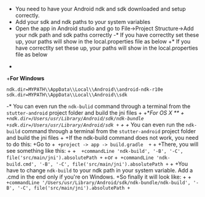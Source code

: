  * You need to have your Android ndk and sdk downloaded and setup correctly.
 * Add your sdk and ndk paths to your system variables
 * Open the app in Android studio and go to File->Project Structure->Add your ndk path and sdk paths correctly
-* If you have correctlty set these up, your paths will show in the local.properties file as below
+* If you have correctlty set these up, your paths will show in the local.properties file as below 
+
+**For Windows**
 ```
 ndk.dir=MYPATH\\AppData\\Local\\Android\\android-ndk-r10e
 sdk.dir=MYPATH\\AppData\\Local\\Android\\sdk
 ```
-* You can even run the ` ndk-bulid ` command through a terminal from the ` stutter-android ` project folder and build the jni files
+
+**For OS X ** 
+```
+ndk.dir=/Users/usr/Library/Android/sdk/ndk-bundle
+sdk.dir=/Users/usr/Library/Android/sdk
+```
+
+* You can even run the ` ndk-build ` command through a terminal from the ` stutter-android ` project folder and build the jni files
+
+If the ndk-build command does not work, you need to do this: 
+Go to 
+```
+project -> app -> build.gradle 
+```
+
+There, you will see something like this: 
+
+``` 
+commandLine 'ndk-build', '-B', '-C', file('src/main/jni').absolutePath
+``` 
+or 
+```
+commandLine 'ndk-build.cmd', '-B', '-C', file('src/main/jni').absolutePath
+``` 
+
+You have to change ` ndk-build ` to your ndk path in your system variable. Add a .cmd in the end only if you're on Windows.
+So finally it will look like: 
+
+```
+commandLine '/Users/usr/Library/Android/sdk/ndk-bundle/ndk-build', '-B', '-C', file('src/main/jni').absolutePath
+``` 
